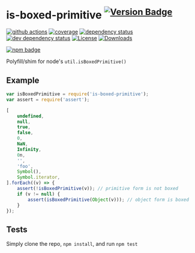 # is-boxed-primitive <sup>[![Version Badge][npm-version-svg]][package-url]</sup>

[![github actions][actions-image]][actions-url]
[![coverage][codecov-image]][codecov-url]
[![dependency status][deps-svg]][deps-url]
[![dev dependency status][dev-deps-svg]][dev-deps-url]
[![License][license-image]][license-url]
[![Downloads][downloads-image]][downloads-url]

[![npm badge][npm-badge-png]][package-url]

Polyfill/shim for node's `util.isBoxedPrimitive()`

## Example

```js
var isBoxedPrimitive = require('is-boxed-primitive');
var assert = require('assert');

[
	undefined,
	null,
	true,
	false,
	0,
	NaN,
	Infinity,
	0n,
	'',
	'foo',
	Symbol(),
	Symbol.iterator,
].forEach((v) => {
	assert(!isBoxedPrimitive(v)); // primitive form is not boxed
	if (v != null) {
		assert(isBoxedPrimitive(Object(v))); // object form is boxed
	}
});
```

## Tests
Simply clone the repo, `npm install`, and run `npm test`

[package-url]: https://npmjs.org/package/is-boxed-primitive
[npm-version-svg]: https://versionbadg.es/inspect-js/is-boxed-primitive.svg
[deps-svg]: https://david-dm.org/inspect-js/is-boxed-primitive.svg
[deps-url]: https://david-dm.org/inspect-js/is-boxed-primitive
[dev-deps-svg]: https://david-dm.org/inspect-js/is-boxed-primitive/dev-status.svg
[dev-deps-url]: https://david-dm.org/inspect-js/is-boxed-primitive#info=devDependencies
[npm-badge-png]: https://nodei.co/npm/is-boxed-primitive.png?downloads=true&stars=true
[license-image]: https://img.shields.io/npm/l/is-boxed-primitive.svg
[license-url]: LICENSE
[downloads-image]: https://img.shields.io/npm/dm/is-boxed-primitive.svg
[downloads-url]: https://npm-stat.com/charts.html?package=is-boxed-primitive
[codecov-image]: https://codecov.io/gh/inspect-js/is-boxed-primitive/branch/main/graphs/badge.svg
[codecov-url]: https://app.codecov.io/gh/inspect-js/is-boxed-primitive/
[actions-image]: https://img.shields.io/endpoint?url=https://github-actions-badge-u3jn4tfpocch.runkit.sh/inspect-js/is-boxed-primitive
[actions-url]: https://github.com/inspect-js/is-boxed-primitive/actions
